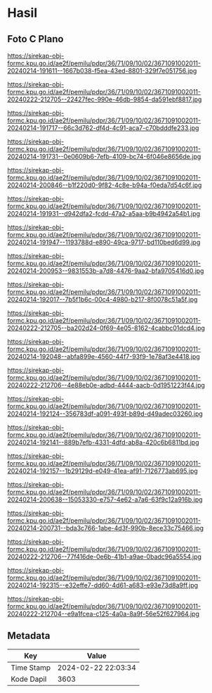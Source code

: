 # Hasil

## Foto C Plano

https://sirekap-obj-formc.kpu.go.id/ae2f/pemilu/pdpr/36/71/09/10/02/3671091002011-20240214-191611--1667b038-f5ea-43ed-8801-329f7e051756.jpg

https://sirekap-obj-formc.kpu.go.id/ae2f/pemilu/pdpr/36/71/09/10/02/3671091002011-20240222-212705--22427fec-990e-46db-9854-da591ebf8817.jpg

https://sirekap-obj-formc.kpu.go.id/ae2f/pemilu/pdpr/36/71/09/10/02/3671091002011-20240214-191717--66c3d762-df4d-4c91-aca7-c70bdddfe233.jpg

https://sirekap-obj-formc.kpu.go.id/ae2f/pemilu/pdpr/36/71/09/10/02/3671091002011-20240214-191731--0e0609b6-7efb-4109-bc74-6f046e8656de.jpg

https://sirekap-obj-formc.kpu.go.id/ae2f/pemilu/pdpr/36/71/09/10/02/3671091002011-20240214-200846--b1f220d0-9f82-4c8e-b94a-f0eda7d54c6f.jpg

https://sirekap-obj-formc.kpu.go.id/ae2f/pemilu/pdpr/36/71/09/10/02/3671091002011-20240214-191931--d942dfa2-fcdd-47a2-a5aa-b9b4942a54b1.jpg

https://sirekap-obj-formc.kpu.go.id/ae2f/pemilu/pdpr/36/71/09/10/02/3671091002011-20240214-191947--1193788d-e890-49ca-9717-bd110bed6d99.jpg

https://sirekap-obj-formc.kpu.go.id/ae2f/pemilu/pdpr/36/71/09/10/02/3671091002011-20240214-200953--9831553b-a7d8-4476-9aa2-bfa9705416d0.jpg

https://sirekap-obj-formc.kpu.go.id/ae2f/pemilu/pdpr/36/71/09/10/02/3671091002011-20240214-192017--7b5f1b6c-00c4-4980-b217-8f0078c51a5f.jpg

https://sirekap-obj-formc.kpu.go.id/ae2f/pemilu/pdpr/36/71/09/10/02/3671091002011-20240222-212705--ba202d24-0f69-4e05-8162-4cabbc01dcd4.jpg

https://sirekap-obj-formc.kpu.go.id/ae2f/pemilu/pdpr/36/71/09/10/02/3671091002011-20240214-192048--abfa899e-4560-44f7-93f9-1e78af3e4418.jpg

https://sirekap-obj-formc.kpu.go.id/ae2f/pemilu/pdpr/36/71/09/10/02/3671091002011-20240222-212706--4e88eb0e-adbd-4444-aacb-0d1951223f44.jpg

https://sirekap-obj-formc.kpu.go.id/ae2f/pemilu/pdpr/36/71/09/10/02/3671091002011-20240214-192124--356783df-a091-493f-b89d-d49adec03260.jpg

https://sirekap-obj-formc.kpu.go.id/ae2f/pemilu/pdpr/36/71/09/10/02/3671091002011-20240214-192141--889b7efb-4331-4dfd-ab8a-420c6b6811bd.jpg

https://sirekap-obj-formc.kpu.go.id/ae2f/pemilu/pdpr/36/71/09/10/02/3671091002011-20240214-192157--1b29129d-e049-41ea-af91-7126773ab695.jpg

https://sirekap-obj-formc.kpu.go.id/ae2f/pemilu/pdpr/36/71/09/10/02/3671091002011-20240214-200638--15053330-e757-4e62-a7a6-63f9c12a916b.jpg

https://sirekap-obj-formc.kpu.go.id/ae2f/pemilu/pdpr/36/71/09/10/02/3671091002011-20240214-200731--bda3c766-1abe-4d3f-990b-8ece33c75466.jpg

https://sirekap-obj-formc.kpu.go.id/ae2f/pemilu/pdpr/36/71/09/10/02/3671091002011-20240222-212706--77f416de-0e6b-41b1-a9ae-0badc96a5554.jpg

https://sirekap-obj-formc.kpu.go.id/ae2f/pemilu/pdpr/36/71/09/10/02/3671091002011-20240214-192315--e32effe7-dd60-4d61-a683-e93e73d8a9ff.jpg

https://sirekap-obj-formc.kpu.go.id/ae2f/pemilu/pdpr/36/71/09/10/02/3671091002011-20240222-212704--e9a1fcea-c125-4a0a-8a9f-56e52f627964.jpg


## Metadata

| Key        | Value               |
| ---------- | ------------------- |
| Time Stamp | 2024-02-22 22:03:34 |
| Kode Dapil | 3603                |



